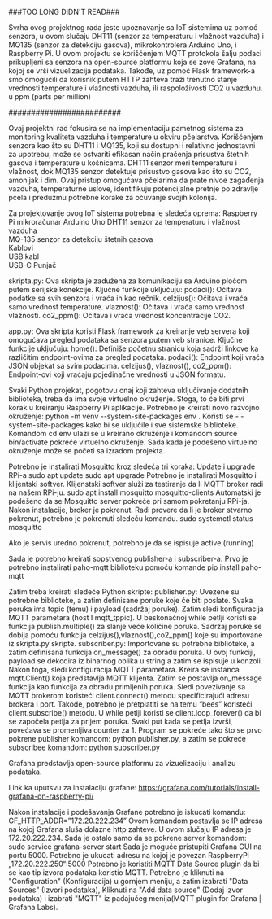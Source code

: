 ###TOO LONG DIDN'T READ###

Svrha ovog projektnog rada jeste upoznavanje sa IoT sistemima uz pomoć senzora, u ovom slučaju DHT11 (senzor za temperaturu i vlažnost vazduha) i MQ135 (senzor za detekciju gasova), mikrokontrolera Arduino Uno, i Raspberry Pi.
U ovom projektu se korišćenjem MQTT protokola šalju podaci prikupljeni sa senzora na open-source platformu koja se zove Grafana, na kojoj se vrši vizuelizacija podataka.
Takođe, uz pomoć Flask framework-a smo omogućili da korisnik putem HTTP zahteva traži trenutno stanje vrednosti temperature i vlažnosti vazduha, ili raspoloživosti CO2 u vazduhu. u ppm (parts per million)

#########################

Ovaj projektni rad fokusira se na implementaciju pametnog sistema za monitoring kvaliteta vazduha i temperature u okviru pčelarstva. Korišćenjem senzora kao što su DHT11 i MQ135,
koji su dostupni i relativno jednostavni za upotrebu, može se ostvariti efikasan način praćenja prisustva štetnih gasova i temperature u košnicama.
DHT11 senzor meri temperaturu i vlažnost, dok MQ135 senzor detektuje prisustvo gasova kao što su CO2, amonijak i dim.
Ovaj pristup omogućava pčelarima da prate nivoe zagađenja vazduha, temperaturne uslove, identifikuju potencijalne pretnje po zdravlje pčela i preduzmu potrebne korake za očuvanje svojih kolonija.

Za projektovanje ovog IoT sistema potrebna je sledeća oprema: 
  Raspberry Pi mikroračunar	
  Arduino Uno
  DHT11 senzor za temperaturu i vlažnost vazduha	 
  MQ-135 senzor za detekciju štetnih gasova	 
  Kablovi	 
  USB kabl	 
  USB-C Punjač	

skripta.py:
  Ova skripta je zadužena za komunikaciju sa Arduino pločom putem serijske konekcije. Ključne funkcije uključuju:
  podaci(): Očitava podatke sa svih senzora i vraća ih kao rečnik.
  celzijus(): Očitava i vraća samo vrednost temperature.
  vlaznost(): Očitava i vraća samo vrednost vlažnosti.
  co2_ppm(): Očitava i vraća vrednost koncentracije CO2.
  
app.py:
  Ova skripta koristi Flask framework za kreiranje veb servera koji omogućava pregled podataka sa senzora putem veb stranice. Ključne funkcije uključuju:
  home(): Definiše početnu stranicu koja sadrži linkove ka različitim endpoint-ovima za pregled podataka.
  podaci(): Endpoint koji vraća JSON objekat sa svim podacima.
  celzijus(), vlaznost(), co2_ppm(): Endpoint-ovi koji vraćaju pojedinačne vrednosti u JSON formatu.

Svaki Python projekat, pogotovu onaj koji zahteva uključivanje dodatnih biblioteka, treba da ima svoje virtuelno okruženje. Stoga, to će biti prvi korak u kreiranju Raspberry Pi aplikacije. 
Potrebno je kreirati novo razvojno okruženje:
  python -m venv --system-site-packages env .
Koristi se - -system-site-packages kako bi se uključile i sve sistemske biblioteke.
Komandom cd env ulazi se u kreirano okruženje i komandom source bin/activate pokreće virtuelno okruženje.
Sada kada je podešeno virtuelno okruženje može se početi sa izradom projekta.

Potrebno je instalirati Mosquitto kroz sledeća tri koraka:
  Update i upgrade RPi-a
    sudo apt update
    sudo apt upgrade
  Potrebno je instalirati Mosquitto i klijentski softver. Klijenstski softver služi za testiranje da li MQTT broker radi na našem RPi-ju. 
    sudo apt install mosquitto mosquitto-clients
    Automatski je podešeno da se Mosquitto server pokreće pri samom pokretanju RPi-ja.
  Nakon instalacije, broker je pokrenut. Radi provere da li je broker stvarno pokrenut, potrebno je pokrenuti sledeću komandu.
    sudo systemctl status mosquitto
    
  Ako je servis uredno pokrenut, potrebno je da se ispisuje active (running)
 

Sada je potrebno kreirati sopstvenog publisher-a i subscriber-a: 
  Prvo je potrebno instalirati paho-mqtt biblioteku pomoću komande 
    pip install paho-mqtt
  
  Zatim treba kreirati sledeće Python skripte:
    publisher.py:
      Uvezene su potrebne biblioteke, a zatim definisane poruke koje će biti poslate. Svaka poruka ima topic (temu) i payload (sadržaj poruke). Zatim sledi konfiguracija MQTT parametara (host I mqtt_tppic).
      U beskonačnoj while petlji koristi se funkcija publish.multiple() za slanje veće količine poruka. Sadržaj poruke se dobija pomoću funkcija celzijus(),vlaznost(),co2_ppm() koje su importovane iz skripta.py skripte.
    subscriber.py:
      Importovane su potrebne biblioteke, a zatim definisana funkcija on_message() za obradu poruka. U ovoj funkciji, payload se dekodira iz binarnog oblika u string a zatim se ispisuje u konzoli. 
      Nakon toga, sledi konfiguracija MQTT parametara. Kreira se instanca mqtt.Client() koja predstavlja MQTT klijenta. Zatim se postavlja on_message funkcija kao funkcija za obradu primljenih poruka. Sledi povezivanje sa MQTT brokerom koristeći client.connect() metodu specificirajući adresu brokera i port. Takođe, potrebno je pretplatiti se na temu “bees” koristeći client.subscribe() metodu.
      U while petlji koristi se client.loop_forever() da bi se započela petlja za prijem poruka. Svaki put kada se petlja izvrši, povećava se promenljiva counter za 1.
  Program se pokreće tako što se prvo pokrene publisher komandom: python publisher.py, a zatim se pokreće subscribee komandom: python subscriber.py

Grafana predstavlja open-source platformu za vizuelizaciju i analizu podataka.

Link ka uputsvu za instalaciju grafane:
https://grafana.com/tutorials/install-grafana-on-raspberry-pi/

Nakon instalacije i podešavanja Grafane potrebno je iskucati komandu:
  GF_HTTP_ADDR=”172.20.222.234” 
Ovom komandom postavlja se IP adresa na kojoj Grafana sluša dolazne http zahteve.
  U ovom slučaju IP adresa je 172.20.222.234.
Sada je ostalo samo da se pokrene server komandom:
  sudo service grafana-server start
Sada je moguće pristupiti Grafana GUI na portu 5000. Potrebno je ukucati adresu na kojoj je povezan RaspberryPi  „172.20.222.250“:5000
Potrebno je koristiti MQTT Data Source plugin da bi se kao tip izvora podataka koristio MQTT. 
Potrebno je kliknuti na "Configuration" (Konfiguracija) u gornjem meniju, a zatim izabrati "Data Sources" (Izvori podataka), Kliknuti na "Add data source" (Dodaj izvor podataka) i izabrati "MQTT" iz padajućeg menija(MQTT plugin for Grafana | Grafana Labs).  
